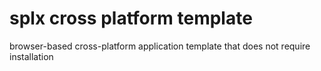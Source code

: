 # splx cross platform template
browser-based cross-platform application template that does not require installation
